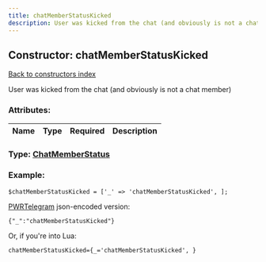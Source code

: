 ```yaml
---
title: chatMemberStatusKicked
description: User was kicked from the chat (and obviously is not a chat member)
---
```

## Constructor: chatMemberStatusKicked  
[Back to constructors index](index.md)



User was kicked from the chat (and obviously is not a chat member)

### Attributes:

| Name     |    Type       | Required | Description |
|----------|:-------------:|:--------:|------------:|



### Type: [ChatMemberStatus](../types/ChatMemberStatus.md)


### Example:

```
$chatMemberStatusKicked = ['_' => 'chatMemberStatusKicked', ];
```  

[PWRTelegram](https://pwrtelegram.xyz) json-encoded version:

```
{"_":"chatMemberStatusKicked"}
```


Or, if you're into Lua:  


```
chatMemberStatusKicked={_='chatMemberStatusKicked', }

```


